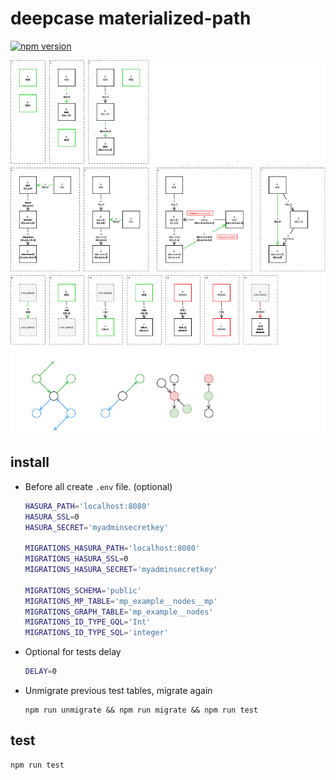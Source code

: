# deepcase materialized-path

[![npm version](https://badge.fury.io/js/%40deepcase%2Fmaterialized-path.svg)](https://badge.fury.io/js/%40deepcase%2Fmaterialized-path) 

![Main](main.png)

## install

- Before all create `.env` file. (optional)
  ```sh
  HASURA_PATH='localhost:8080'
  HASURA_SSL=0
  HASURA_SECRET='myadminsecretkey'

  MIGRATIONS_HASURA_PATH='localhost:8080'
  MIGRATIONS_HASURA_SSL=0
  MIGRATIONS_HASURA_SECRET='myadminsecretkey'

  MIGRATIONS_SCHEMA='public'
  MIGRATIONS_MP_TABLE='mp_example__nodes__mp'
  MIGRATIONS_GRAPH_TABLE='mp_example__nodes'
  MIGRATIONS_ID_TYPE_GQL='Int'
  MIGRATIONS_ID_TYPE_SQL='integer'
  ```
- Optional for tests delay
  ```sh
  DELAY=0
  ```
- Unmigrate previous test tables, migrate again
  ```
  npm run unmigrate && npm run migrate && npm run test
  ```

## test
```
npm run test
```
